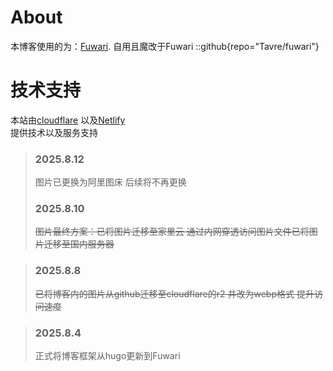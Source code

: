 # About

本博客使用的为：[Fuwari](https://github.com/Tavre/fuwari).
自用且魔改于Fuwari
::github{repo="Tavre/fuwari"}



# 技术支持

本站由[cloudflare](https://www.cloudflare.com/)
以及[Netlify](https://www.netlify.com/)
<br>提供技术以及服务支持

> ### 2025.8.12
> 图片已更换为阿里图床 后续将不再更换
> ### 2025.8.10
> 
> ~~图片最终方案：已将图片迁移至家里云 通过内网穿透访问图片文件已将图片迁移至国内服务器~~

> ### 2025.8.8
> 
> ~~已将博客内的图片从github迁移至cloudflare的r2 并改为webp格式 提升访问速度~~

> ### 2025.8.4
> 
> 正式将博客框架从hugo更新到Fuwari
